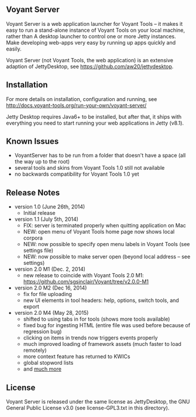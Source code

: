 ## Voyant Server ##
Voyant Server is a web application launcher for Voyant Tools – it makes it easy to run a stand-alone instance of Voyant Tools on your local machine, rather than A desktop launcher to control one or more Jetty instances.   Make developing web-apps very easy by running up apps quickly and easily.

Voyant Server (not Voyant Tools, the web application) is an extensive adaption of JettyDesktop, see https://github.com/aw20/jettydesktop.

## Installation ##
For more details on installation, configuration and running, see http://docs.voyant-tools.org/run-your-own/voyant-server/

Jetty Desktop requires Java6+ to be installed, but after that, it ships with everything you need to start running your web applications in Jetty (v8.1).

## Known Issues ##
* VoyantServer has to be run from a folder that doesn't have a space (all the way up to the root)
* several tools and skins from Voyant Tools 1.0 still not available
* no backwards compatibility for Voyant Tools 1.0 yet

## Release Notes ##
* version 1.0 (June 26th, 2014)
	* Initial release
* version 1.1 (July 5th, 2014)
	* FIX: server is terminated properly when quitting application on Mac
	* NEW: open menu of Voyant Tools home page now shows local corpora
	* NEW: now possible to specify open menu labels in Voyant Tools (see settings file)
	* NEW: now possible to make server open (beyond local address – see settings)
* version 2.0 M1 (Dec. 2, 2014)
	* new release to coincide with Voyant Tools 2.0 M1: https://github.com/sgsinclair/Voyant/tree/v2.0.0-M1
* version 2.0 M2 (Dec 16, 2014)
	* fix for file uploading
	* new UI elements in tool headers: help, options, switch tools, and export
* version 2.0 M4 (May 28, 2015)
	* shifted to using tabs in for tools (shows more tools available)
	* fixed bug for ingesting HTML (entire file was used before because of regression bug)
	* clicking on items in trends now triggers events properly
	* much improved loading of framework assets (much faster to load remotely)
	* more context feature has returned to KWICs
	* global stopword lists
	* and [much more](https://github.com/sgsinclair/Voyant/issues?q=milestone%3A%222.0+M4%22)

## License ##
Voyant Server is released under the same license as JettyDesktop, the GNU General Public License v3.0 (see license-GPL3.txt in this directory).
